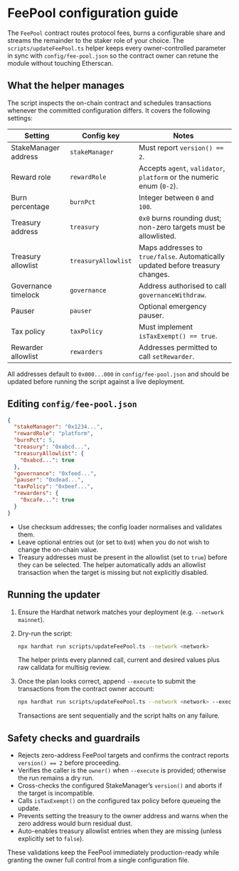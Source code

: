 # FeePool configuration guide

The `FeePool` contract routes protocol fees, burns a configurable share and
streams the remainder to the staker role of your choice. The
`scripts/updateFeePool.ts` helper keeps every owner-controlled parameter in
sync with `config/fee-pool.json` so the contract owner can retune the module
without touching Etherscan.

## What the helper manages

The script inspects the on-chain contract and schedules transactions whenever
the committed configuration differs. It covers the following settings:

| Setting              | Config key          | Notes                                                                          |
| -------------------- | ------------------- | ------------------------------------------------------------------------------ |
| StakeManager address | `stakeManager`      | Must report `version() == 2`.                                                  |
| Reward role          | `rewardRole`        | Accepts `agent`, `validator`, `platform` or the numeric enum (`0-2`).          |
| Burn percentage      | `burnPct`           | Integer between `0` and `100`.                                                 |
| Treasury address     | `treasury`          | `0x0` burns rounding dust; non-zero targets must be allowlisted.               |
| Treasury allowlist   | `treasuryAllowlist` | Maps addresses to `true/false`. Automatically updated before treasury changes. |
| Governance timelock  | `governance`        | Address authorised to call `governanceWithdraw`.                               |
| Pauser               | `pauser`            | Optional emergency pauser.                                                     |
| Tax policy           | `taxPolicy`         | Must implement `isTaxExempt() == true`.                                        |
| Rewarder allowlist   | `rewarders`         | Addresses permitted to call `setRewarder`.                                     |

All addresses default to `0x000...000` in `config/fee-pool.json` and should be
updated before running the script against a live deployment.

## Editing `config/fee-pool.json`

```json
{
  "stakeManager": "0x1234...",
  "rewardRole": "platform",
  "burnPct": 5,
  "treasury": "0xabcd...",
  "treasuryAllowlist": {
    "0xabcd...": true
  },
  "governance": "0xfeed...",
  "pauser": "0xdead...",
  "taxPolicy": "0xbeef...",
  "rewarders": {
    "0xcafe...": true
  }
}
```

- Use checksum addresses; the config loader normalises and validates them.
- Leave optional entries out (or set to `0x0`) when you do not wish to change
  the on-chain value.
- Treasury addresses must be present in the allowlist (set to `true`) before
  they can be selected. The helper automatically adds an allowlist transaction
  when the target is missing but not explicitly disabled.

## Running the updater

1. Ensure the Hardhat network matches your deployment (e.g. `--network
mainnet`).
2. Dry-run the script:

   ```bash
   npx hardhat run scripts/updateFeePool.ts --network <network>
   ```

   The helper prints every planned call, current and desired values plus raw
   calldata for multisig review.

3. Once the plan looks correct, append `--execute` to submit the transactions
   from the contract owner account:

   ```bash
   npx hardhat run scripts/updateFeePool.ts --network <network> --execute
   ```

   Transactions are sent sequentially and the script halts on any failure.

## Safety checks and guardrails

- Rejects zero-address FeePool targets and confirms the contract reports
  `version() == 2` before proceeding.
- Verifies the caller is the `owner()` when `--execute` is provided; otherwise
  the run remains a dry run.
- Cross-checks the configured StakeManager’s `version()` and aborts if the
  target is incompatible.
- Calls `isTaxExempt()` on the configured tax policy before queueing the
  update.
- Prevents setting the treasury to the owner address and warns when the zero
  address would burn residual dust.
- Auto-enables treasury allowlist entries when they are missing (unless
  explicitly set to `false`).

These validations keep the FeePool immediately production-ready while granting
the owner full control from a single configuration file.
